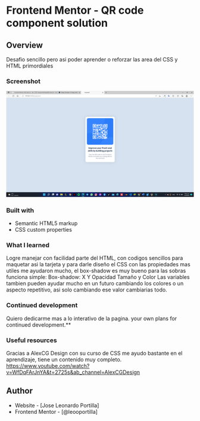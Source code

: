 # Frontend Mentor - QR code component solution
## Overview
Desafio sencillo pero asi poder aprender o reforzar las area del CSS y HTML primordiales

### Screenshot
![](./Captura/Solucion.png)

### Built with
- Semantic HTML5 markup
- CSS custom properties

### What I learned
Logre manejar con facilidad parte del HTML, con codigos sencillos para maquetar asi la tarjeta y para darle diseño el CSS con las propiedades mas utiles me ayudaron mucho, el box-shadow es muy bueno para las sobras funciona simple:
Box-shadow: X Y Opacidad Tamaño y Color
Las variables tambien pueden ayudar mucho en un futuro cambiando los colores o un aspecto repetitivo, asi solo cambiando ese valor cambiarias todo.

### Continued development
Quiero dedicarme mas a lo interativo de la pagina.
your own plans for continued development.**

### Useful resources
Gracias a AlexCG Design con su curso de CSS me ayudo bastante en el aprendizaje, tiene un contenido muy completo. https://www.youtube.com/watch?v=WfDqFArJnYA&t=2725s&ab_channel=AlexCGDesign

## Author

- Website - [Jose Leonardo Portilla]
- Frontend Mentor - [@leooportilla]

